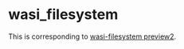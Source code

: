 # wasi_filesystem

This is corresponding to [wasi-filesystem preview2](https://github.com/WebAssembly/wasi-filesystem).
